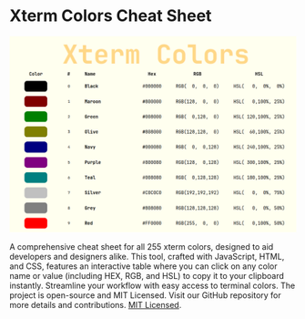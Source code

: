 # Xterm Colors Cheat Sheet

![Screenshot](images/screenshot.png "Screenshot")

A comprehensive cheat sheet for all 255 xterm colors, designed to aid developers and designers alike. This tool, crafted with JavaScript, HTML, and CSS, features an interactive table where you can click on any color name or value (including HEX, RGB, and HSL) to copy it to your clipboard instantly. Streamline your workflow with easy access to terminal colors. The project is open-source and MIT Licensed. Visit our GitHub repository for more details and contributions. [MIT Licensed](LICENSE).


